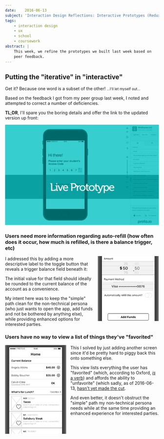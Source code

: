 ```yaml
---
date:    2016-06-13
subject: 'Interaction Design Reflections: Interactive Prototypes (Redux)'
tags:
    - interaction design
    - ux
    - school
    - coursework
abstract: |
    This week, we refine the prototypes we built last week based on
    peer feedback.
---
```


## Putting the "iterative" in "interactive"

Get it?  Because one word is a subset of the other!  <small>...I'll let myself out...</small>

Based on the feedback I got from my peer group last week, I noted and attempted to correct a number of deficiencies.

__TL;DR__, I'll spare you the boring details and offer the link to the updated version up front:

[![new and improved(?)](/writing/attachments/screenshot-interactive-wireframe.png)](https://davidbazile.proto.io/share/?id=65379e6f-6bbb-4c26-a598-d704d4690ced&v=4)


### Users need more information regarding auto-refill (how often does it occur, how much is refilled, is there a balance trigger, etc)

<img
    src="/writing/attachments/coursework-ixd-prototype-autorefill-animation.gif"
    alt="fix for auto-refill ambiguity"
    style="width: 200px; float: right; margin: 0 0 1em 1em;"/> I addressed this by adding a more descriptive label to the toggle button that reveals a trigger balance field beneath it:

The initial value for that field should ideally be rounded to the current balance of the account as a convenience.

My intent here was to keep the "simple" path clean for the non-technical persona (who just wants to open the app, add funds and not be bothered by anything else), while providing enhanced options for interested parties.

### Users have no way to view a list of things they've "favorited"

<img
    src="/writing/attachments/coursework-ixd-prototype-favorites-animation.gif"
    alt="fix for missing favorites list"
    style="width: 200px; float: left; margin: 0 1em 1em 0;"/> This I solved by just adding another screen since it'd be pretty hard to piggy back this onto something else.

This view lists everything the user has "favorited" (which, according to Oxford, [_is_ a verb](http://www.oxforddictionaries.com/definition/english/favourite)) and affords the ability to "unfavorite" (which sadly, as of 2016-06-13, [hasn't yet made the cut](https://web.archive.org/web/20160614001446/http://www.oxforddictionaries.com/us/definition/american_english/unfavourite?q=unfavorite).

And even better, it doesn't obstruct the "simple" path my non-technical persona needs while at the same time providing an enhanced experience for interested parties.
